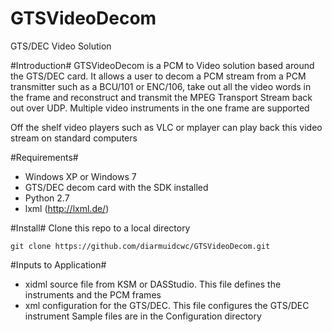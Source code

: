 GTSVideoDecom
=============

GTS/DEC Video Solution

#Introduction#
GTSVideoDecom is a PCM to Video solution based around the GTS/DEC card. It allows a user to decom a
PCM stream from a PCM transmitter such as a BCU/101 or ENC/106, take out all the video words in the
frame and reconstruct and transmit the MPEG Transport Stream back out over UDP. Multiple video instruments
in the one frame are supported

Off the shelf video players such as VLC or mplayer can play back this video stream on standard computers

#Requirements#
* Windows XP or Windows 7
* GTS/DEC decom card with the SDK installed
* Python 2.7
* lxml (http://lxml.de/)

#Install#
Clone this repo to a local directory
```
git clone https://github.com/diarmuidcwc/GTSVideoDecom.git
```

#Inputs to Application#
* xidml source file from KSM or DASStudio. This file defines the instruments and the PCM frames
* xml configuration for the GTS/DEC. This file configures the GTS/DEC instrument
Sample files are in the Configuration directory

